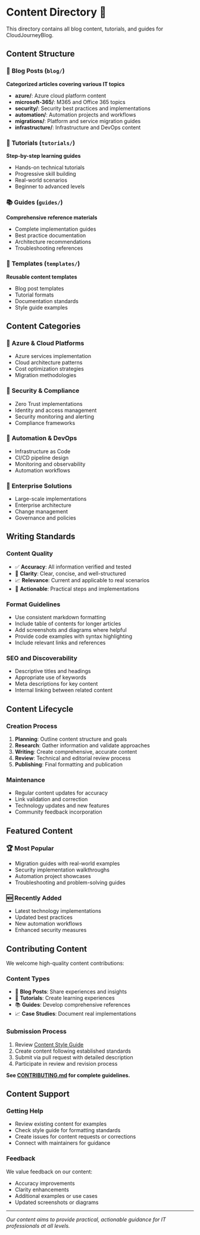 # Content Directory 📄

This directory contains all blog content, tutorials, and guides for CloudJourneyBlog.

## Content Structure

### 📝 **Blog Posts** (`blog/`)
**Categorized articles covering various IT topics**

- **azure/**: Azure cloud platform content
- **microsoft-365/**: M365 and Office 365 topics
- **security/**: Security best practices and implementations
- **automation/**: Automation projects and workflows
- **migrations/**: Platform and service migration guides
- **infrastructure/**: Infrastructure and DevOps content

### 🎯 **Tutorials** (`tutorials/`)
**Step-by-step learning guides**
- Hands-on technical tutorials
- Progressive skill building
- Real-world scenarios
- Beginner to advanced levels

### 📚 **Guides** (`guides/`)
**Comprehensive reference materials**
- Complete implementation guides
- Best practice documentation
- Architecture recommendations
- Troubleshooting references

### 📅 **Templates** (`templates/`)
**Reusable content templates**
- Blog post templates
- Tutorial formats
- Documentation standards
- Style guide examples

## Content Categories

### 🔵 **Azure & Cloud Platforms**
- Azure services implementation
- Cloud architecture patterns
- Cost optimization strategies
- Migration methodologies

### 🔐 **Security & Compliance**
- Zero Trust implementations
- Identity and access management
- Security monitoring and alerting
- Compliance frameworks

### 🔄 **Automation & DevOps**
- Infrastructure as Code
- CI/CD pipeline design
- Monitoring and observability
- Automation workflows

### 💼 **Enterprise Solutions**
- Large-scale implementations
- Enterprise architecture
- Change management
- Governance and policies

## Writing Standards

### Content Quality
- ✅ **Accuracy**: All information verified and tested
- 📝 **Clarity**: Clear, concise, and well-structured
- 📈 **Relevance**: Current and applicable to real scenarios
- 🎯 **Actionable**: Practical steps and implementations

### Format Guidelines
- Use consistent markdown formatting
- Include table of contents for longer articles
- Add screenshots and diagrams where helpful
- Provide code examples with syntax highlighting
- Include relevant links and references

### SEO and Discoverability
- Descriptive titles and headings
- Appropriate use of keywords
- Meta descriptions for key content
- Internal linking between related content

## Content Lifecycle

### Creation Process
1. **Planning**: Outline content structure and goals
2. **Research**: Gather information and validate approaches
3. **Writing**: Create comprehensive, accurate content
4. **Review**: Technical and editorial review process
5. **Publishing**: Final formatting and publication

### Maintenance
- Regular content updates for accuracy
- Link validation and correction
- Technology updates and new features
- Community feedback incorporation

## Featured Content

### 🏆 **Most Popular**
- Migration guides with real-world examples
- Security implementation walkthroughs
- Automation project showcases
- Troubleshooting and problem-solving guides

### 🆕 **Recently Added**
- Latest technology implementations
- Updated best practices
- New automation workflows
- Enhanced security measures

## Contributing Content

We welcome high-quality content contributions:

### Content Types
- 📝 **Blog Posts**: Share experiences and insights
- 🎯 **Tutorials**: Create learning experiences
- 📚 **Guides**: Develop comprehensive references
- 📈 **Case Studies**: Document real implementations

### Submission Process
1. Review [Content Style Guide](../docs/contributing/content-style-guide.md)
2. Create content following established standards
3. Submit via pull request with detailed description
4. Participate in review and revision process

**See [CONTRIBUTING.md](../CONTRIBUTING.md) for complete guidelines.**

## Content Support

### Getting Help
- Review existing content for examples
- Check style guide for formatting standards
- Create issues for content requests or corrections
- Connect with maintainers for guidance

### Feedback
We value feedback on our content:
- Accuracy improvements
- Clarity enhancements
- Additional examples or use cases
- Updated screenshots or diagrams

---

*Our content aims to provide practical, actionable guidance for IT professionals at all levels.*

